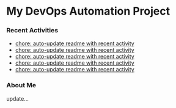 # My DevOps Automation Project

### Recent Activities
<!-- activity:START -->
- [chore: auto-update readme with recent activity](https://github.com/kaigiii/mybowling-app/commit/e38b8313800c3fe01732d9196f684d9334003f8b)
- [chore: auto-update readme with recent activity](https://github.com/kaigiii/mybowling-app/commit/476d588a3b89cadc7f1788e9c9babd10e3c7c5d2)
- [chore: auto-update readme with recent activity](https://github.com/kaigiii/mybowling-app/commit/87ca173fc635656b24d16486b840f7bccac7ee0e)
- [chore: auto-update readme with recent activity](https://github.com/kaigiii/mybowling-app/commit/201ef62cf4bced993053af62b1397d1be3b11d45)
- [chore: auto-update readme with recent activity](https://github.com/kaigiii/mybowling-app/commit/790d12a33f3b3b5029e2cddceb9871f0bb348b66)
<!-- activity:END -->

### About Me
<!-- MYLINKS:START -->
<!-- MYLINKS:END -->

update...

